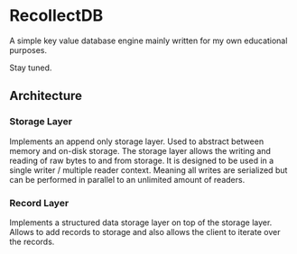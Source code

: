 # RecollectDB

A simple key value database engine mainly written for my own educational purposes.

Stay tuned.

## Architecture

### Storage Layer

Implements an append only storage layer. Used to abstract between memory and on-disk storage.
The storage layer allows the writing and reading of raw bytes to and from storage. It is designed
to be used in a single writer / multiple reader context. Meaning all writes are serialized but
can be performed in parallel to an unlimited amount of readers.

### Record Layer

Implements a structured data storage layer on top of the storage layer. Allows to add records
to storage and also allows the client to iterate over the records. 

